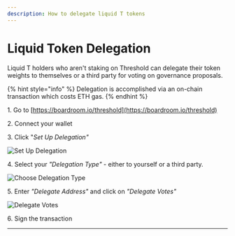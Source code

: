 ```yaml
---
description: How to delegate liquid T tokens
---
```


# Liquid Token Delegation

Liquid T holders who aren't staking on Threshold can delegate their token weights to themselves or a third party for voting on governance proposals.

{% hint style="info" %}
Delegation is accomplished via an on-chain transaction which costs ETH gas.
{% endhint %}

1. Go to [https://boardroom.io/threshold](https://boardroom.io/threshold)

2\. Connect your wallet

3\. Click "_Set Up Delegation"_

![Set Up Delegation](../../.gitbook/assets/gov-set-up-delegation.png)

4\. Select your _"Delegation Type"_ - either to yourself or a third party.

![Choose Delegation Type](../../.gitbook/assets/gov-delegate-type.png)

5\. Enter _"Delegate Address"_ and click on _"Delegate Votes"_

![Delegate Votes](../../.gitbook/assets/gov-delegate-vote.png)

6\. Sign the transaction

****
